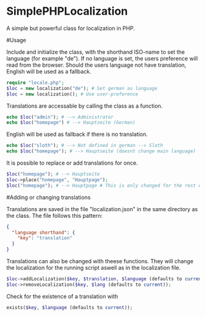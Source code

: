 # SimplePHPLocalization

A simple but powerful class for localization in PHP.

#Usage

Include and initialize the class, with the shorthand ISO-name to set the language (for example "de").
If no language is set, the users preference will read from the browser.
Should the users language not have translation, English will be used as a fallback.
```php
require "locale.php";
$loc = new localization("de"); # Set german as language
$loc = new localization(); # Use user-preference
```
Translations are accessable by calling the class as a function.
```php
echo $loc("admin"); # --> Administrator
echo $loc("homepage") # --> Hauptseite (German)
```
English will be used as fallback if there is no translation.
```php
echo $loc("sloth"); # --> Not defined in german --> Sloth
echo $loc("homepage"); # --> Hauptseite (doesnt change main language)
```
It is possible to replace or add translations for once.
```php
$loc("homepage"); # --> Hauptseite
$loc->place("homepage", "Hauptpage");
$loc("homepage"); # --> Hauptpage # This is only changed for the rest of the script
```

#Adding or changing translations

Translations are saved in the file "localization.json" in the same directory as the class.
The file follows this pattern:
```json
{
  "language shorthand": {
    "key": "translation"
  }
}
```

Translations can also be changed with theese functions.
They will change the localization for the running script aswell as in the localization file.
```php
$loc->addLocalization($key, $translation, $language (defaults to current)); # This will also override existing translations
$loc->removeLocalization($key, $lang (defaults to current));
```

Check for the existence of a translation with
```php
exists($key, $language (defaults to current));
```
